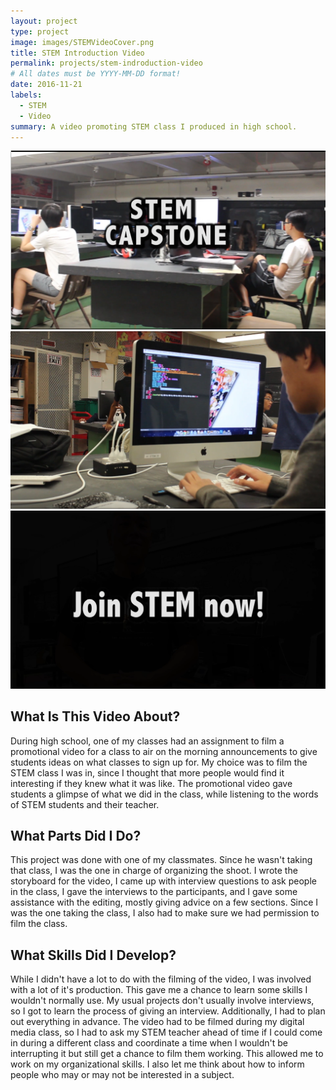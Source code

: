```yaml
---
layout: project
type: project
image: images/STEMVideoCover.png
title: STEM Introduction Video
permalink: projects/stem-indroduction-video
# All dates must be YYYY-MM-DD format!
date: 2016-11-21
labels:
  - STEM
  - Video
summary: A video promoting STEM class I produced in high school.
---
```


<div class="ui small rounded images">
  <img class="ui image" src="../images/STEMVideo1.png">
  <img class="ui image" src="../images/STEMVideo2.png">
  <img class="ui image" src="../images/STEMVideo3.png">
</div>

## What Is This Video About?

During high school, one of my classes had an assignment to film a promotional video for a class to air on the morning announcements to give students ideas on what classes to sign up for. My choice was to film the STEM class I was in, since I thought that more people would find it interesting if they knew what it was like. The promotional video gave students a glimpse of what we did in the class, while listening to the words of STEM students and their teacher.

## What Parts Did I Do?

This project was done with one of my classmates. Since he wasn't taking that class, I was the one in charge of organizing the shoot. I wrote the storyboard for the video, I came up with interview questions to ask people in the class, I gave the interviews to the participants, and I gave some assistance with the editing, mostly giving advice on a few sections. Since I was the one taking the class, I also had to make sure we had permission to film the class.

## What Skills Did I Develop?

While I didn't have a lot to do with the filming of the video, I was involved with a lot of it's production. This gave me a chance to learn some skills I wouldn't normally use. My usual projects don't usually involve interviews, so I got to learn the process of giving an interview. Additionally, I had to plan out everything in advance. The video had to be filmed during my digital media class, so I had to ask my STEM teacher ahead of time if I could come in during a different class and coordinate a time when I wouldn't be interrupting it but still get a chance to film them working. This allowed me to work on my organizational skills. I also let me think about how to inform people who may or may not be interested in a subject.

